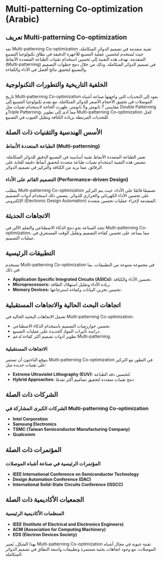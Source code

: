 # Multi-patterning Co-optimization (Arabic)

## تعريف Multi-patterning Co-optimization

تعد Multi-patterning Co-optimization تقنية متقدمة في تصميم الدوائر المتكاملة، حيث تُستخدم لتحسين عملية التصنيع للأجهزة الدقيقة في نطاق تكنولوجيا التصنيع المتقدمة. تهدف هذه التقنية إلى تحسين استخدام تقنيات الطباعة المتعددة الأنماط (Multi-patterning) في تصميم الدوائر المتكاملة، وذلك من خلال دمج خطوات التصميم والتصنيع لتحقيق نتائج أفضل في الأداء والكفاءة.

## الخلفية التاريخية والتطورات التكنولوجية

تاريخ Multi-patterning Co-optimization يعود إلى التحديات التي واجهتها صناعة أشباه الموصلات في تحقيق الأحجام الأصغر للدوائر المتكاملة. مع تقدم تكنولوجيا التصنيع إلى مقاييس 7 نانومتر و5 نانومتر، ظهرت الحاجة لاستخدام تقنيات مثل Double Patterning وTriple Patterning، مما أدى إلى تطوير Multi-patterning Co-optimization كحل للتحديات المرتبطة بزيادة الكثافة وتقليل العيوب في التصنيع.

## الأسس الهندسية والتقنيات ذات الصلة

### الطباعة المتعددة الأنماط (Multi-patterning)

تعتبر الطباعة المتعددة الأنماط تقنية أساسية في التصنيع الدقيق للدوائر المتكاملة. تتضمن هذه التقنية استخدام تقنيات طباعة متعددة لتحقيق أنماط دقيقة للغاية على الرقائق، مما يزيد من الكثافة والتركيز في تصميم الدوائر.

### التصميم القائم على الأداء (Performance-driven Design)

يتطلب Multi-patterning Co-optimization تصميمًا قائمًا على الأداء، حيث يتم التركيز على تحسين الأداء الكهربائي والحراري للدوائر. يتضمن ذلك استخدام أدوات التصميم الإلكتروني (Electronic Design Automation) المتقدمة لإجراء عمليات تحسين متعددة.

## الاتجاهات الحديثة

تتجه الصناعة نحو دمج الذكاء الاصطناعي والتعلم الآلي في Multi-patterning Co-optimization، مما يساعد على تحسين كفاءة التصميم وتقليل الوقت المستغرق في عمليات التصميم.

## التطبيقات الرئيسية

تستخدم Multi-patterning Co-optimization في مجموعة متنوعة من التطبيقات، بما في ذلك:

- **Application Specific Integrated Circuits (ASICs):** تحسين الأداء والكثافة.
- **Microprocessors:** زيادة الأداء وتقليل استهلاك الطاقة.
- **Memory Devices:** تحسين تخزين البيانات وكفاءة استرجاعها.

## اتجاهات البحث الحالية والاتجاهات المستقبلية

تشمل الاتجاهات البحثية الحالية في Multi-patterning Co-optimization:

- تحسين خوارزميات التصميم باستخدام الذكاء الاصطناعي.
- دراسة تأثيرات المواد الجديدة على عمليات التصنيع.
- تطوير أدوات تصميم أكثر كفاءة لدعم Multi-patterning.

### الاتجاهات المستقبلية

يتوقع الباحثون أن تستمر Multi-patterning Co-optimization في التطور مع التركيز على تقنيات جديدة مثل:

- **Extreme Ultraviolet Lithography (EUV):** لتحسين دقة الطباعة.
- **Hybrid Approaches:** دمج تقنيات متعددة لتحقيق تصاميم أكثر تقدمًا.

## الشركات ذات الصلة

### الشركات الكبرى المشاركة في Multi-patterning Co-optimization

- **Intel Corporation**
- **Samsung Electronics**
- **TSMC (Taiwan Semiconductor Manufacturing Company)**
- **Qualcomm**

## المؤتمرات ذات الصلة

### المؤتمرات الرئيسية في صناعة أشباه الموصلات

- **IEEE International Conference on Semiconductor Technology**
- **Design Automation Conference (DAC)**
- **International Solid-State Circuits Conference (ISSCC)**

## الجمعيات الأكاديمية ذات الصلة

### المنظمات الأكاديمية الرئيسية

- **IEEE (Institute of Electrical and Electronics Engineers)**
- **ACM (Association for Computing Machinery)**
- **EDS (Electron Devices Society)**

بهذا الشكل، يُعتبر Multi-patterning Co-optimization تقنية حيوية في مجال أشباه الموصلات، مع وجود اتجاهات بحثية مستمرة وتطبيقات واسعة النطاق في تصميم الدوائر المتكاملة.
